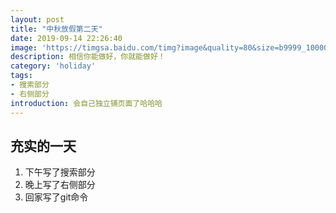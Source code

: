 ```yaml
---
layout: post
title: "中秋放假第二天"
date: 2019-09-14 22:26:40
image: 'https://timgsa.baidu.com/timg?image&quality=80&size=b9999_10000&sec=1567332258011&di=ac638863245e4ee2964cfbe05bbb08ae&imgtype=0&src=http%3A%2F%2Fimg.daimg.com%2Fuploads%2Fallimg%2F190313%2F1-1Z3132324100-L.jpg'
description: 相信你能做好，你就能做好！
category: 'holiday'
tags:
- 搜索部分
- 右侧部分
introduction: 会自己独立铺页面了哈哈哈
---
```


## 充实的一天
1. 下午写了搜索部分  
2. 晚上写了右侧部分  
3. 回家写了git命令  




